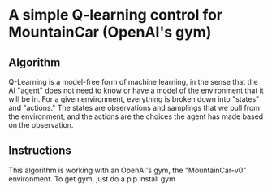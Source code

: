 # A simple Q-learning control for MountainCar (OpenAI's gym)

## Algorithm

Q-Learning is a model-free form of machine learning, in the sense that the AI "agent" does not need to know or have a model of the environment that it will be in. For a given environment, everything is broken down into "states" and "actions." The states are observations and samplings that we pull from the environment, and the actions are the choices the agent has made based on the observation. 


## Instructions

This algorithm is working with an OpenAI's gym, the "MountainCar-v0" environment. To get gym, just do a pip install gym
